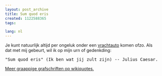 ```yaml
---
layout: post_archive
title: Sum quod eris
created: 1122588365
tags:

lang: nl
---
```

Je kunt natuurlijk altijd per ongeluk onder een [vrachtauto](http://www.dar.nl/displaypage.asp?mode=&pag_id=299) komen ofzo. Als dat met mij gebeurt, wil ik op mijn urn of gedenkding: <pre>"Sum quod eris" (Ik ben wat jij zult zijn)    -- Julius Caesar. </pre>[Meer graappige grafschriften op wikiquotes.](http://nl.wikiquote.org/wiki/Grafschriften)
